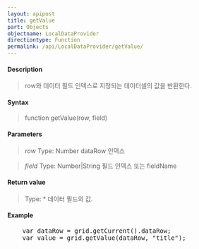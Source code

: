 ```yaml
---
layout: apipost
title: getValue
part: Objects
objectname: LocalDataProvider
directiontype: Function
permalink: /api/LocalDataProvider/getValue/
---
```



#### Description

>  row와 데이터 필드 인덱스로 지정되는 데이터셀의 값을 반환한다.

#### Syntax

> function getValue(row, field)

#### Parameters

> *row*
> Type: Number
> dataRow 인덱스

> *field*
> Type: Number|String
> 필드 인덱스 또는 fieldName

#### Return value

> Type: *
> 데이터 필드의 값.

#### Example

<pre class="prettyprint">
    var dataRow = grid.getCurrent().dataRow;
    var value = grid.getValue(dataRow, "title");
</pre>




